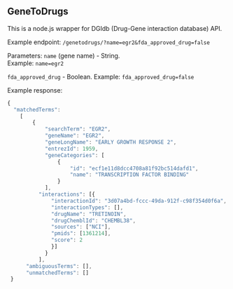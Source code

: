 ## GeneToDrugs

This is a node.js wrapper for DGIdb (Drug-Gene interaction database) API.


Example endpoint: 
`/genetodrugs/?name=egr2&fda_approved_drug=false` 


Parameters: 
`name` (gene name) - String.  
Example: `name=egr2`


`fda_approved_drug` - Boolean. 
Example: `fda_approved_drug=false`
 
 
Example response: 
``` javascript 
{
  "matchedTerms": 
	[
		{
			"searchTerm": "EGR2",
			"geneName": "EGR2",
			"geneLongName": "EARLY GROWTH RESPONSE 2",
			"entrezId": 1959,
			"geneCategories": [
				{
					"id": "ecf1e11d8dcc4708a81f92bc514dafd1",
					"name": "TRANSCRIPTION FACTOR BINDING"
				}
			],
		  "interactions": [{
			  "interactionId": "3d07a4bd-fccc-49da-912f-c98f354d0f6a",
			  "interactionTypes": [],
			  "drugName": "TRETINOIN",
			  "drugChemblId": "CHEMBL38",
			  "sources": ["NCI"],
			  "pmids": [1361214],
			  "score": 2
			  }]
			}
		  ],
	  "ambiguousTerms": [],
	  "unmatchedTerms": []
 }
```
